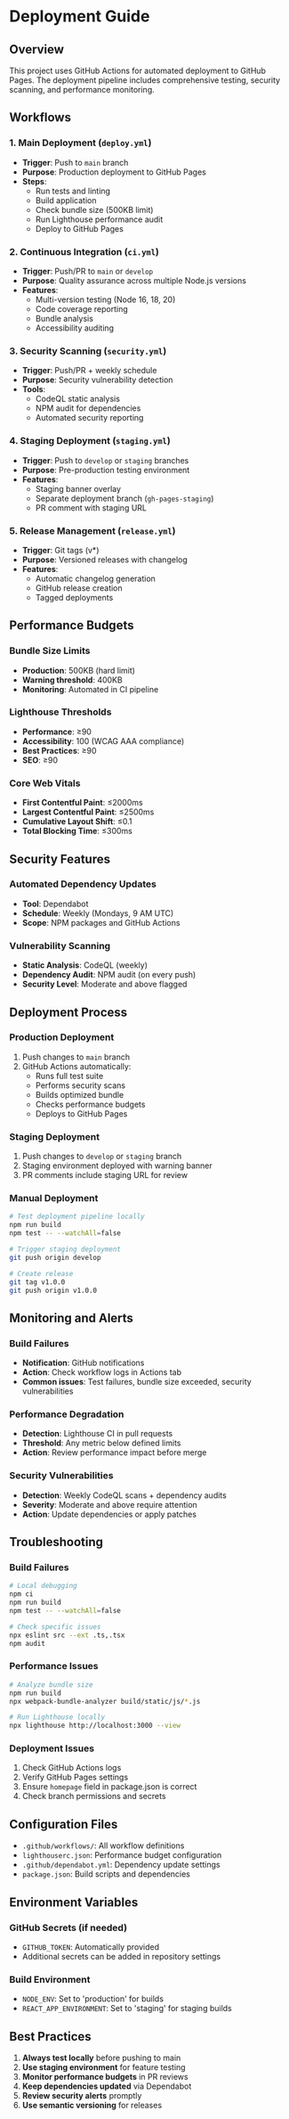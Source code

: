 # Deployment Guide

## Overview

This project uses GitHub Actions for automated deployment to GitHub Pages. The deployment pipeline includes comprehensive testing, security scanning, and performance monitoring.

## Workflows

### 1. Main Deployment (`deploy.yml`)
- **Trigger**: Push to `main` branch
- **Purpose**: Production deployment to GitHub Pages
- **Steps**:
  - Run tests and linting
  - Build application
  - Check bundle size (500KB limit)
  - Run Lighthouse performance audit
  - Deploy to GitHub Pages

### 2. Continuous Integration (`ci.yml`)
- **Trigger**: Push/PR to `main` or `develop`
- **Purpose**: Quality assurance across multiple Node.js versions
- **Features**:
  - Multi-version testing (Node 16, 18, 20)
  - Code coverage reporting
  - Bundle analysis
  - Accessibility auditing

### 3. Security Scanning (`security.yml`)
- **Trigger**: Push/PR + weekly schedule
- **Purpose**: Security vulnerability detection
- **Tools**:
  - CodeQL static analysis
  - NPM audit for dependencies
  - Automated security reporting

### 4. Staging Deployment (`staging.yml`)
- **Trigger**: Push to `develop` or `staging` branches
- **Purpose**: Pre-production testing environment
- **Features**:
  - Staging banner overlay
  - Separate deployment branch (`gh-pages-staging`)
  - PR comment with staging URL

### 5. Release Management (`release.yml`)
- **Trigger**: Git tags (v*)
- **Purpose**: Versioned releases with changelog
- **Features**:
  - Automatic changelog generation
  - GitHub release creation
  - Tagged deployments

## Performance Budgets

### Bundle Size Limits
- **Production**: 500KB (hard limit)
- **Warning threshold**: 400KB
- **Monitoring**: Automated in CI pipeline

### Lighthouse Thresholds
- **Performance**: ≥90
- **Accessibility**: 100 (WCAG AAA compliance)
- **Best Practices**: ≥90
- **SEO**: ≥90

### Core Web Vitals
- **First Contentful Paint**: ≤2000ms
- **Largest Contentful Paint**: ≤2500ms
- **Cumulative Layout Shift**: ≤0.1
- **Total Blocking Time**: ≤300ms

## Security Features

### Automated Dependency Updates
- **Tool**: Dependabot
- **Schedule**: Weekly (Mondays, 9 AM UTC)
- **Scope**: NPM packages and GitHub Actions

### Vulnerability Scanning
- **Static Analysis**: CodeQL (weekly)
- **Dependency Audit**: NPM audit (on every push)
- **Security Level**: Moderate and above flagged

## Deployment Process

### Production Deployment
1. Push changes to `main` branch
2. GitHub Actions automatically:
   - Runs full test suite
   - Performs security scans
   - Builds optimized bundle
   - Checks performance budgets
   - Deploys to GitHub Pages

### Staging Deployment
1. Push changes to `develop` or `staging` branch
2. Staging environment deployed with warning banner
3. PR comments include staging URL for review

### Manual Deployment
```bash
# Test deployment pipeline locally
npm run build
npm test -- --watchAll=false

# Trigger staging deployment
git push origin develop

# Create release
git tag v1.0.0
git push origin v1.0.0
```

## Monitoring and Alerts

### Build Failures
- **Notification**: GitHub notifications
- **Action**: Check workflow logs in Actions tab
- **Common issues**: Test failures, bundle size exceeded, security vulnerabilities

### Performance Degradation
- **Detection**: Lighthouse CI in pull requests
- **Threshold**: Any metric below defined limits
- **Action**: Review performance impact before merge

### Security Vulnerabilities
- **Detection**: Weekly CodeQL scans + dependency audits
- **Severity**: Moderate and above require attention
- **Action**: Update dependencies or apply patches

## Troubleshooting

### Build Failures
```bash
# Local debugging
npm ci
npm run build
npm test -- --watchAll=false

# Check specific issues
npx eslint src --ext .ts,.tsx
npm audit
```

### Performance Issues
```bash
# Analyze bundle size
npm run build
npx webpack-bundle-analyzer build/static/js/*.js

# Run Lighthouse locally
npx lighthouse http://localhost:3000 --view
```

### Deployment Issues
1. Check GitHub Actions logs
2. Verify GitHub Pages settings
3. Ensure `homepage` field in package.json is correct
4. Check branch permissions and secrets

## Configuration Files

- `.github/workflows/`: All workflow definitions
- `lighthouserc.json`: Performance budget configuration
- `.github/dependabot.yml`: Dependency update settings
- `package.json`: Build scripts and dependencies

## Environment Variables

### GitHub Secrets (if needed)
- `GITHUB_TOKEN`: Automatically provided
- Additional secrets can be added in repository settings

### Build Environment
- `NODE_ENV`: Set to 'production' for builds
- `REACT_APP_ENVIRONMENT`: Set to 'staging' for staging builds

## Best Practices

1. **Always test locally** before pushing to main
2. **Use staging environment** for feature testing
3. **Monitor performance budgets** in PR reviews
4. **Keep dependencies updated** via Dependabot
5. **Review security alerts** promptly
6. **Use semantic versioning** for releases